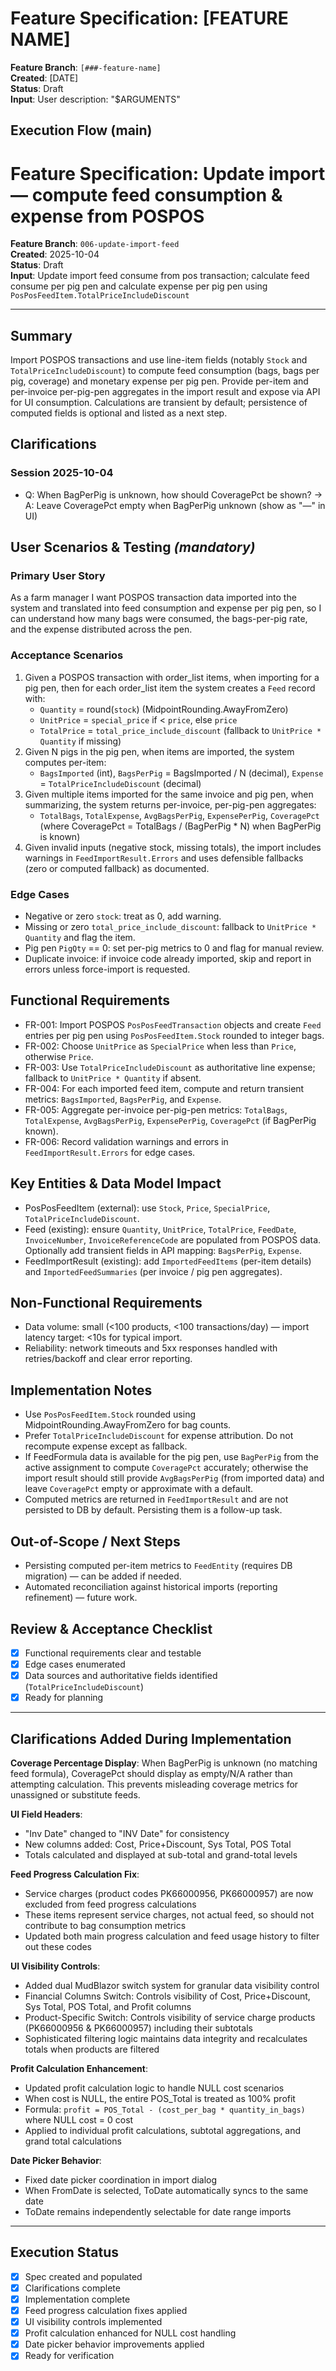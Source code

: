 # Feature Specification: [FEATURE NAME]

**Feature Branch**: `[###-feature-name]`  
**Created**: [DATE]  
**Status**: Draft  
**Input**: User description: "$ARGUMENTS"

## Execution Flow (main)
# Feature Specification: Update import — compute feed consumption & expense from POSPOS

**Feature Branch**: `006-update-import-feed`  
**Created**: 2025-10-04  
**Status**: Draft  
**Input**: Update import feed consume from pos transaction; calculate feed consume per pig pen and calculate expense per pig pen using `PosPosFeedItem.TotalPriceIncludeDiscount`

---

## Summary
Import POSPOS transactions and use line-item fields (notably `Stock` and `TotalPriceIncludeDiscount`) to compute feed consumption (bags, bags per pig, coverage) and monetary expense per pig pen. Provide per-item and per-invoice per-pig-pen aggregates in the import result and expose via API for UI consumption. Calculations are transient by default; persistence of computed fields is optional and listed as a next step.

## Clarifications

### Session 2025-10-04

- Q: When BagPerPig is unknown, how should CoveragePct be shown? → A: Leave CoveragePct empty when BagPerPig unknown (show as "—" in UI)

## User Scenarios & Testing *(mandatory)*

### Primary User Story
As a farm manager I want POSPOS transaction data imported into the system and translated into feed consumption and expense per pig pen, so I can understand how many bags were consumed, the bags-per-pig rate, and the expense distributed across the pen.

### Acceptance Scenarios
1. Given a POSPOS transaction with order_list items, when importing for a pig pen, then for each order_list item the system creates a `Feed` record with:
   - `Quantity` = round(`stock`) (MidpointRounding.AwayFromZero)
   - `UnitPrice` = `special_price` if < `price`, else `price`
   - `TotalPrice` = `total_price_include_discount` (fallback to `UnitPrice * Quantity` if missing)
2. Given N pigs in the pig pen, when items are imported, the system computes per-item:
   - `BagsImported` (int), `BagsPerPig` = BagsImported / N (decimal), `Expense` = `TotalPriceIncludeDiscount` (decimal)
3. Given multiple items imported for the same invoice and pig pen, when summarizing, the system returns per-invoice, per-pig-pen aggregates:
   - `TotalBags`, `TotalExpense`, `AvgBagsPerPig`, `ExpensePerPig`, `CoveragePct` (where CoveragePct = TotalBags / (BagPerPig * N) when BagPerPig is known)
4. Given invalid inputs (negative stock, missing totals), the import includes warnings in `FeedImportResult.Errors` and uses defensible fallbacks (zero or computed fallback) as documented.

### Edge Cases
- Negative or zero `stock`: treat as 0, add warning.
- Missing or zero `total_price_include_discount`: fallback to `UnitPrice * Quantity` and flag the item.
- Pig pen `PigQty` == 0: set per-pig metrics to 0 and flag for manual review.
- Duplicate invoice: if invoice code already imported, skip and report in errors unless force-import is requested.

## Functional Requirements

- FR-001: Import POSPOS `PosPosFeedTransaction` objects and create `Feed` entries per pig pen using `PosPosFeedItem.Stock` rounded to integer bags.
- FR-002: Choose `UnitPrice` as `SpecialPrice` when less than `Price`, otherwise `Price`.
- FR-003: Use `TotalPriceIncludeDiscount` as authoritative line expense; fallback to `UnitPrice * Quantity` if absent.
- FR-004: For each imported feed item, compute and return transient metrics: `BagsImported`, `BagsPerPig`, and `Expense`.
- FR-005: Aggregate per-invoice per-pig-pen metrics: `TotalBags`, `TotalExpense`, `AvgBagsPerPig`, `ExpensePerPig`, `CoveragePct` (if BagPerPig known).
- FR-006: Record validation warnings and errors in `FeedImportResult.Errors` for edge cases.

## Key Entities & Data Model Impact

- PosPosFeedItem (external): use `Stock`, `Price`, `SpecialPrice`, `TotalPriceIncludeDiscount`.
- Feed (existing): ensure `Quantity`, `UnitPrice`, `TotalPrice`, `FeedDate`, `InvoiceNumber`, `InvoiceReferenceCode` are populated from POSPOS data. Optionally add transient fields in API mapping: `BagsPerPig`, `Expense`.
- FeedImportResult (existing): add `ImportedFeedItems` (per-item details) and `ImportedFeedSummaries` (per invoice / pig pen aggregates).

## Non-Functional Requirements

- Data volume: small (<100 products, <100 transactions/day) — import latency target: <10s for typical import.
- Reliability: network timeouts and 5xx responses handled with retries/backoff and clear error reporting.

## Implementation Notes

- Use `PosPosFeedItem.Stock` rounded using MidpointRounding.AwayFromZero for bag counts.
- Prefer `TotalPriceIncludeDiscount` for expense attribution. Do not recompute expense except as fallback.
- If FeedFormula data is available for the pig pen, use `BagPerPig` from the active assignment to compute `CoveragePct` accurately; otherwise the import result should still provide `AvgBagsPerPig` (from imported data) and leave `CoveragePct` empty or approximate with a default.
- Computed metrics are returned in `FeedImportResult` and are not persisted to DB by default. Persisting them is a follow-up task.

## Out-of-Scope / Next Steps

- Persisting computed per-item metrics to `FeedEntity` (requires DB migration) — can be added if needed.
- Automated reconciliation against historical imports (reporting refinement) — future work.

## Review & Acceptance Checklist

- [x] Functional requirements clear and testable
- [x] Edge cases enumerated
- [x] Data sources and authoritative fields identified (`TotalPriceIncludeDiscount`)
- [x] Ready for planning

---

## Clarifications Added During Implementation

**Coverage Percentage Display**: When BagPerPig is unknown (no matching feed formula), CoveragePct should display as empty/N/A rather than attempting calculation. This prevents misleading coverage metrics for unassigned or substitute feeds.

**UI Field Headers**: 
- "Inv Date" changed to "INV Date" for consistency
- New columns added: Cost, Price+Discount, Sys Total, POS Total
- Totals calculated and displayed at sub-total and grand-total levels

**Feed Progress Calculation Fix**: 
- Service charges (product codes PK66000956, PK66000957) are now excluded from feed progress calculations
- These items represent service charges, not actual feed, so should not contribute to bag consumption metrics
- Updated both main progress calculation and feed usage history to filter out these codes

**UI Visibility Controls**: 
- Added dual MudBlazor switch system for granular data visibility control
- Financial Columns Switch: Controls visibility of Cost, Price+Discount, Sys Total, POS Total, and Profit columns
- Product-Specific Switch: Controls visibility of service charge products (PK66000956 & PK66000957) including their subtotals
- Sophisticated filtering logic maintains data integrity and recalculates totals when products are filtered

**Profit Calculation Enhancement**:
- Updated profit calculation logic to handle NULL cost scenarios
- When cost is NULL, the entire POS_Total is treated as 100% profit
- Formula: `profit = POS_Total - (cost_per_bag * quantity_in_bags)` where NULL cost = 0 cost
- Applied to individual profit calculations, subtotal aggregations, and grand total calculations

**Date Picker Behavior**:
- Fixed date picker coordination in import dialog
- When FromDate is selected, ToDate automatically syncs to the same date
- ToDate remains independently selectable for date range imports

---

## Execution Status

- [x] Spec created and populated
- [x] Clarifications complete
- [x] Implementation complete
- [x] Feed progress calculation fixes applied
- [x] UI visibility controls implemented
- [x] Profit calculation enhanced for NULL cost handling
- [x] Date picker behavior improvements applied
- [x] Ready for verification
